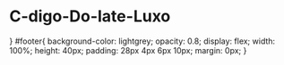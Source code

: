 # C-digo-Do-Iate-Luxo
} #footer{     background-color:  lightgrey;     opacity: 0.8;     display: flex;     width: 100%;     height: 40px;     padding: 28px 4px 6px 10px;     margin: 0px; }

